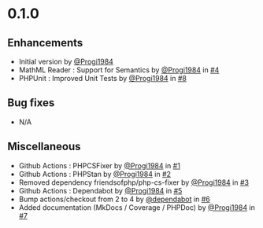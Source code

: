 # 0.1.0

## Enhancements

- Initial version by [@Progi1984](https://github/Progi1984)
- MathML Reader : Support for Semantics by [@Progi1984](https://github/Progi1984) in [#4](https://github.com/PHPOffice/Math/pull/4)
- PHPUnit : Improved Unit Tests by [@Progi1984](https://github/Progi1984) in [#8](https://github.com/PHPOffice/Math/pull/8)

## Bug fixes

- N/A

## Miscellaneous
- Github Actions : PHPCSFixer by [@Progi1984](https://github/Progi1984) in [#1](https://github.com/PHPOffice/Math/pull/1)
- Github Actions : PHPStan by [@Progi1984](https://github/Progi1984) in [#2](https://github.com/PHPOffice/Math/pull/2)
- Removed dependency friendsofphp/php-cs-fixer by [@Progi1984](https://github/Progi1984) in [#3](https://github.com/PHPOffice/Math/pull/3)
- Github Actions : Dependabot by [@Progi1984](https://github/Progi1984) in [#5](https://github.com/PHPOffice/Math/pull/5)
- Bump actions/checkout from 2 to 4 by [@dependabot](https://github/dependabot) in [#6](https://github.com/PHPOffice/Math/pull/6)
- Added documentation (MkDocs / Coverage / PHPDoc) by [@Progi1984](https://github/Progi1984) in [#7](https://github.com/PHPOffice/Math/pull/7)